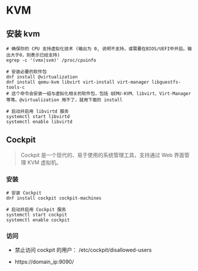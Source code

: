# KVM

## 安装 kvm
```shell
# 确保你的 CPU 支持虚拟化技术 (输出为 0, 说明不支持，或需要在BIOS/UEFI中开启。输出大于0，则表示已经支持)
egrep -c '(vmx|svm)' /proc/cpuinfo

# 安装必要的软件包
dnf install @virtualization
dnf install qemu-kvm libvirt virt-install virt-manager libguestfs-tools-c
# 这个命令会安装一组与虚拟化相关的软件包，包括 QEMU-KVM、libvirt、Virt-Manager 等等。@virtualization 用不了，就用下面的 install

# 启动并启用 libvirtd 服务
systemctl start libvirtd
systemctl enable libvirtd
```

## Cockpit

> Cockpit 是一个现代的、易于使用的系统管理工具，支持通过 Web 界面管理 KVM 虚拟机。

### 安装
```shell
# 安装 Cockpit
dnf install cockpit cockpit-machines

# 启动并启用 Cockpit 服务
systemctl start cockpit
systemctl enable cockpit
```

### 访问

- 禁止访问 cockpit 的用户： /etc/cockpit/disallowed-users

- https://domain_ip:9090/
